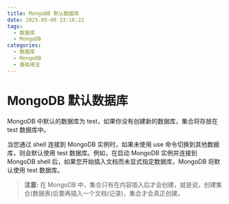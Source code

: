 ```yaml
---
title: MongoDB 默认数据库
date: 2025-05-08 23:16:22
tags:
  - 数据库
  - MongoDB
categories:
  - 数据库
  - MongoDB
  - 基础用法
---
```

# MongoDB 默认数据库

MongoDB 中默认的数据库为 test，如果你没有创建新的数据库，集合将存放在 test 数据库中。

当您通过 shell 连接到 MongoDB 实例时，如果未使用 use 命令切换到其他数据库，则会默认使用 test 数据库。例如，在启动 MongoDB 实例并连接到 MongoDB shell 后，如果您开始插入文档而未显式指定数据库，MongoDB 将默认使用 test 数据库。

> **注意:** 在 MongoDB 中，集合只有在内容插入后才会创建，就是说，创建集合(数据表)后要再插入一个文档(记录)，集合才会真正创建。
